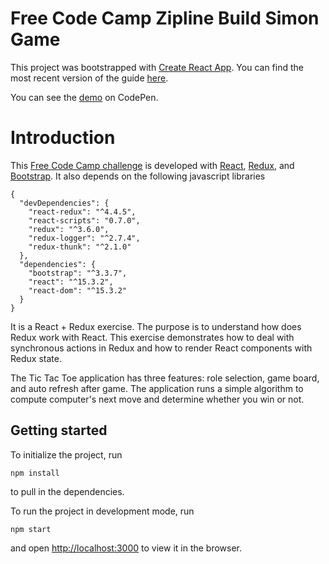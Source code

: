 # Free Code Camp Zipline Build Simon Game

This project was bootstrapped with [Create React App](https://github.com/facebookincubator/create-react-app). You can find the most recent version of the guide [here](https://github.com/facebookincubator/create-react-app/blob/master/packages/react-scripts/template/README.md).

You can see the [demo](http://codepen.io/DawChihLiou/full/NbzrrN) on CodePen.

# Introduction
This [Free Code Camp challenge](https://www.freecodecamp.com/challenges/build-a-tic-tac-toe-game) is developed with [React](https://facebook.github.io/react/), [Redux](https://github.com/reactjs/redux), and [Bootstrap](http://getbootstrap.com/). It also depends on the following javascript libraries
```
{
  "devDependencies": {
    "react-redux": "^4.4.5",
    "react-scripts": "0.7.0",
    "redux": "^3.6.0",
    "redux-logger": "^2.7.4",
    "redux-thunk": "^2.1.0"
  },
  "dependencies": {
    "bootstrap": "^3.3.7",
    "react": "^15.3.2",
    "react-dom": "^15.3.2"
  }
}
```
It is a React + Redux exercise. The purpose is to understand how does Redux work with React. This exercise demonstrates how to deal with synchronous actions in Redux and how to render React components with Redux state.

The Tic Tac Toe application has three features: role selection, game board, and auto refresh after game. The application runs a simple algorithm to compute computer's next move and determine whether you win or not.

## Getting started
To initialize the project, run
```
npm install
```
to pull in the dependencies.

To run the project in development mode, run
```
npm start
```
and open [http://localhost:3000](http://localhost:3000) to view it in the browser.
